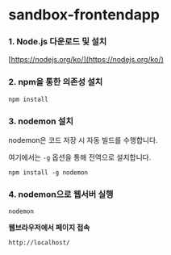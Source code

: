 # sandbox-frontendapp

### 1. Node.js 다운로드 및 설치

[https://nodejs.org/ko/](https://nodejs.org/ko/)

### 2. npm을 통한 의존성 설치

`npm install`

### 3. nodemon 설치

nodemon은 코드 저장 시 자동 빌드를 수행합니다.

여기에서는 `-g` 옵션을 통해 전역으로 설치합니다.

`npm install -g nodemon`

### 4. nodemon으로 웹서버 실행

`nodemon`

**웹브라우저에서 페이지 접속**

`http://localhost/`
